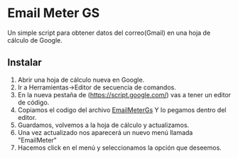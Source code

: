 # Email Meter GS
Un simple script para obtener datos del correo(Gmail) en una hoja de cálculo de Google.
## Instalar

 1. Abrir una hoja de cálculo nueva en Google.
 2. Ir a Herramientas->Editor de secuencia de comandos.
 3. En la nueva pestaña de (https://script.google.com/) vas a tener un editor de código.
 4. Copiamos el codigo del archivo [EmailMeterGs](https://github.com/JulioSM98/Email_Meter_Gs/blob/main/EmailMeter.gs) Y lo pegamos dentro del editor.
 5. Guardamos, volvemos a la hoja de cálculo y actualizamos.
 6. Una vez actualizado nos aparecerá un nuevo menú llamada "EmailMeter"
 7. Hacemos click en el menú y seleccionamos la opción que deseemos.
